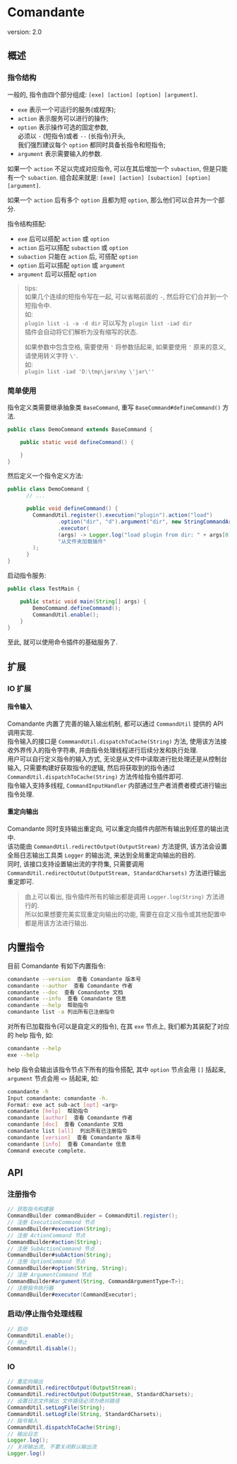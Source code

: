 # Comandante
version: 2.0   

## 概述
### 指令结构
一般的, 指令由四个部分组成: `[exe] [action] [option] [argument]`. 
- `exe` 表示一个可运行的服务(或程序);  
- `action` 表示服务可以进行的操作;  
- `option` 表示操作可选的固定参数,  
  必须以 `-` (短指令)或者 `--` (长指令)开头,  
  我们强烈建议每个 `option` 都同时具备长指令和短指令;  
- `argument` 表示需要输入的参数.  

如果一个 `action` 不足以完成对应指令, 可以在其后增加一个 `subaction`, 但是只能有一个 `subaction`. 组合起来就是: `[exe] [action] [subaction] [option] [argument]`.  

如果一个 `action` 后有多个 `option` 且都为短 `option`, 那么他们可以合并为一个部分.  

指令结构搭配:  
- `exe` 后可以搭配 `action` 或 `option`
- `action` 后可以搭配 `subaction` 或 `option`
- `subaction` 只能在 `action` 后, 可搭配 `option`
- `option` 后可以搭配 `option` 或 `argument`
- `argument` 后可以搭配 `option`

> tips:  
> 如果几个连续的短指令写在一起, 可以省略前面的 `-`, 然后将它们合并到一个短指令中.  
> 如:  
> `plugin list -i -a -d dir` 可以写为 `plugin list -iad dir`  
> 插件会自动将它们解析为没有缩写的状态.
>   
> 如果参数中包含空格, 需要使用 `'` 将参数括起来, 如果要使用 `'` 原来的意义, 请使用转义字符 `\'`.  
> 如:  
> `plugin list -iad 'D:\tmp\jars\my \'jar\''`

### 简单使用
指令定义类需要继承抽象类 `BaseCommand`, 重写 `BaseCommand#defineCommand()` 方法.  
```java
public class DemoCommand extends BaseCommand {

    public static void defineCommand() {

    }
}
```
然后定义一个指令定义方法:  
```java
public class DemoCommand {
      // ...

      public void defineCommand() {
        CommandUtil.register().execution("plugin").action("load")
                .option("dir", "d").argument("dir", new StringCommandArgumentType())
                .executor(
                (args) -> Logger.log("load plugin from dir: " + args[0]),
                "从文件夹加载插件"
        );
      }
}
```
启动指令服务:  
```java
public class TestMain {

    public static void main(String[] args) {
        DemoCommand.defineCommand();
        CommandUtil.enable();
    }
}
```
至此, 就可以使用命令插件的基础服务了.

## 扩展
### IO 扩展
#### 指令输入
Comandante 内置了完善的输入输出机制, 都可以通过 `CommandUtil` 提供的 API 调用实现.  
指令输入的接口是 `CommmandUtil.dispatchToCache(String)` 方法, 使用该方法接收外界传入的指令字符串, 并由指令处理线程进行后续分发和执行处理.  
用户可以自行定义指令的输入方式, 无论是从文件中读取进行批处理还是从控制台输入, 只需要构建好获取指令的逻辑, 然后将获取到的指令通过 `CommandUtil.dispatchToCache(String)` 方法传给指令插件即可.  
指令输入支持多线程, `CommandInputHandler` 内部通过生产者消费者模式进行输出指令处理.  

#### 重定向输出
Comandante 同时支持输出重定向, 可以重定向插件内部所有输出到任意的输出流中.  
该功能由 `CommandUtil.redirectOutput(OutputStream)` 方法提供, 该方法会设置全局日志输出工具类 `Logger` 的输出流, 来达到全局重定向输出的目的.  
同时, 该接口支持设置输出流的字符集, 只需要调用 `CommandUtil.redirectOutut(OutputStream, StandardCharsets)` 方法进行输出重定即可.  

> 由上可以看出, 指令插件所有的输出都是调用 `Logger.log(String)` 方法进行的.  
> 所以如果想要完美实现重定向输出的功能, 需要在自定义指令或其他配置中都是用该方法进行输出.  

## 内置指令
目前 Comandante 有如下内置指令:  
```bash
comandante --version  查看 Comandante 版本号
comandante --author  查看 Comandante 作者
comandante --doc  查看 Comandante 文档
comandante --info  查看 Comandante 信息
comandante --help  帮助指令
comandante list -a 列出所有已注册指令
```
对所有已加载指令(可以是自定义的指令), 在其 `exe` 节点上, 我们都为其装配了对应的 help 指令, 如:  
```bash
comandante --help
exe --help
```
help 指令会输出该指令节点下所有的指令搭配, 其中 `option` 节点会用 `[]` 括起来, `argument` 节点会用 `<>` 括起来, 如:  
```bash
comandante -h
Input comandante: comandante -h.
Format: exe act sub-act [opt] <arg>
comandante [help]  帮助指令
comandante [author]  查看 Comandante 作者
comandante [doc]  查看 Comandante 文档
comandante list [all]  列出所有已注册指令
comandante [version]  查看 Comandante 版本号
comandante [info]  查看 Comandante 信息
Command execute complete.
```

## API
### 注册指令
```java
// 获取指令构建器
CommandBuilder commandBuider = CommandUtil.register();
// 注册 ExecutionCommand 节点
CommandBuilder#execution(String);
// 注册 ActionCommand 节点
CommandBuilder#action(String);
// 注册 SubActionCommand 节点
CommandBuilder#subAction(String);
// 注册 OptionCommand 节点
CommandBuilder#option(String, String);
// 注册 ArgumentCommand 节点
CommandBuilder#argument(String, CommandArgumentType<T>);
// 注册指令执行器
CommandBuilder#executor(CommandExecutor);
```
### 启动/停止指令处理线程
```java
// 启动
CommandUtil.enable();
// 停止
CommandUtil.disable();
```
### IO
```java
// 重定向输出
CommandUtil.redirectOutput(OutputStream);
CommandUtil.redirectOutput(OutputStream, StandardCharsets);
// 设置日志文件输出 文件路径必须为绝对路径
CommandUtil.setLogFile(String);
CommandUtil.setLogFile(String, StandardCharsets);
// 指令输入
CommandUtil.dispatchToCache(String);
// 输出日志
Logger.log();
// 关闭输出流, 不要关闭默认输出流
Logger.log()
```
